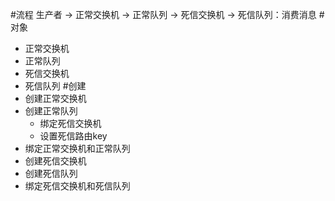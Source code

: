 #流程
    生产者 -> 正常交换机 -> 正常队列 -> 死信交换机 -> 死信队列：消费消息
#对象
- 正常交换机
- 正常队列
- 死信交换机
- 死信队列
#创建
- 创建正常交换机
- 创建正常队列
    - 绑定死信交换机
    - 设置死信路由key
- 绑定正常交换机和正常队列
- 创建死信交换机
- 创建死信队列
- 绑定死信交换机和死信队列